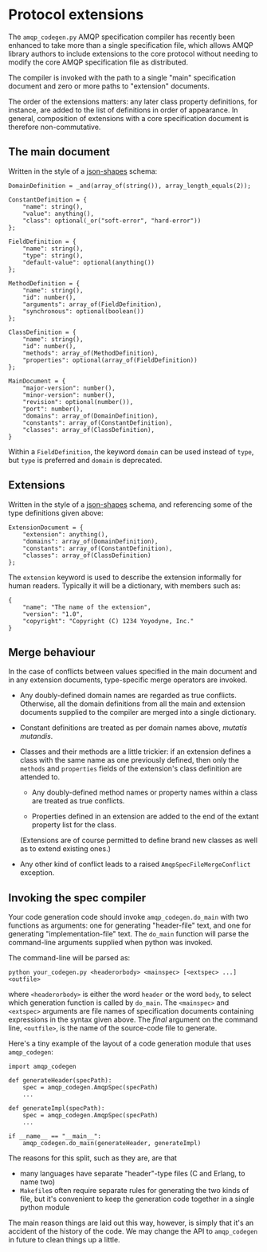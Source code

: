 # Protocol extensions

The `amqp_codegen.py` AMQP specification compiler has recently been
enhanced to take more than a single specification file, which allows
AMQP library authors to include extensions to the core protocol
without needing to modify the core AMQP specification file as
distributed.

The compiler is invoked with the path to a single "main" specification
document and zero or more paths to "extension" documents.

The order of the extensions matters: any later class property
definitions, for instance, are added to the list of definitions in
order of appearance. In general, composition of extensions with a core
specification document is therefore non-commutative.

## The main document

Written in the style of a
[json-shapes](http://github.com/tonyg/json-shapes) schema:

    DomainDefinition = _and(array_of(string()), array_length_equals(2));

    ConstantDefinition = {
        "name": string(),
        "value": anything(),
        "class": optional(_or("soft-error", "hard-error"))
    };

    FieldDefinition = {
        "name": string(),
        "type": string(),
        "default-value": optional(anything())
    };

    MethodDefinition = {
        "name": string(),
        "id": number(),
        "arguments": array_of(FieldDefinition),
        "synchronous": optional(boolean())
    };

    ClassDefinition = {
        "name": string(),
        "id": number(),
        "methods": array_of(MethodDefinition),
        "properties": optional(array_of(FieldDefinition))
    };

    MainDocument = {
        "major-version": number(),
        "minor-version": number(),
        "revision": optional(number()),
        "port": number(),
        "domains": array_of(DomainDefinition),
        "constants": array_of(ConstantDefinition),
        "classes": array_of(ClassDefinition),
    }

Within a `FieldDefinition`, the keyword `domain` can be used instead
of `type`, but `type` is preferred and `domain` is deprecated.

## Extensions

Written in the style of a
[json-shapes](http://github.com/tonyg/json-shapes) schema, and
referencing some of the type definitions given above:

    ExtensionDocument = {
        "extension": anything(),
        "domains": array_of(DomainDefinition),
        "constants": array_of(ConstantDefinition),
        "classes": array_of(ClassDefinition)
    };

The `extension` keyword is used to describe the extension informally
for human readers. Typically it will be a dictionary, with members
such as:

    {
        "name": "The name of the extension",
        "version": "1.0",
        "copyright": "Copyright (C) 1234 Yoyodyne, Inc."
    }

## Merge behaviour

In the case of conflicts between values specified in the main document
and in any extension documents, type-specific merge operators are
invoked.

 - Any doubly-defined domain names are regarded as true
   conflicts. Otherwise, all the domain definitions from all the main
   and extension documents supplied to the compiler are merged into a
   single dictionary.

 - Constant definitions are treated as per domain names above,
   *mutatis mutandis*.

 - Classes and their methods are a little trickier: if an extension
   defines a class with the same name as one previously defined, then
   only the `methods` and `properties` fields of the extension's class
   definition are attended to.

    - Any doubly-defined method names or property names within a class
      are treated as true conflicts.

    - Properties defined in an extension are added to the end of the
      extant property list for the class.

   (Extensions are of course permitted to define brand new classes as
   well as to extend existing ones.)

 - Any other kind of conflict leads to a raised
   `AmqpSpecFileMergeConflict` exception.

## Invoking the spec compiler

Your code generation code should invoke `amqp_codegen.do_main` with
two functions as arguments: one for generating "header-file" text, and
one for generating "implementation-file" text. The `do_main` function
will parse the command-line arguments supplied when python was
invoked.

The command-line will be parsed as:

    python your_codegen.py <headerorbody> <mainspec> [<extspec> ...] <outfile>

where `<headerorbody>` is either the word `header` or the word `body`,
to select which generation function is called by `do_main`. The
`<mainspec>` and `<extspec>` arguments are file names of specification
documents containing expressions in the syntax given above. The
*final* argument on the command line, `<outfile>`, is the name of the
source-code file to generate.

Here's a tiny example of the layout of a code generation module that
uses `amqp_codegen`:

    import amqp_codegen

    def generateHeader(specPath):
        spec = amqp_codegen.AmqpSpec(specPath)
        ...

    def generateImpl(specPath):
        spec = amqp_codegen.AmqpSpec(specPath)
        ...

    if __name__ == "__main__":
        amqp_codegen.do_main(generateHeader, generateImpl)

The reasons for this split, such as they are, are that

 - many languages have separate "header"-type files (C and Erlang, to
   name two)
 - `Makefile`s often require separate rules for generating the two
   kinds of file, but it's convenient to keep the generation code
   together in a single python module

The main reason things are laid out this way, however, is simply that
it's an accident of the history of the code. We may change the API to
`amqp_codegen` in future to clean things up a little.
